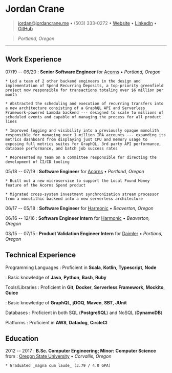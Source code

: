 # Jordan Crane

> <jordan@jordancrane.me> • (503) 333-0272 • [Website](https://www.jordancrane.me) • [LinkedIn](https://www.linkedin.com/in/jordancrane/) • [GitHub](https://github.com/jordancrane)

> _Portland, Oregon_ 

---

## Work Experience

07/19 -- 06/20
:   **Senior Software Engineer** for [Acorns](https://www.acorns.com/) • _Portland, Oregon_

    * Led a team of 2 other backend engineers in the design and implementation of Spend Recurring Deposits, a top-priority greenfield project now responsible for transactions totaling over $6 million per month

    * Abstracted the scheduling and execution of recurring transfers into a new architecture consisting of a GraphQL API and Serverless Framework-powered Lambda backend --- designed to scale to millions of scheduled events and capable of managing the process for all product lines

    * Improved logging and visibility into a previously opaque monolith responsible for managing over 1 million IRA accounts --- expanding its metrics dashboard from displaying just CPU and memory usage to exposing full metrics suites for GraphQL, 3rd party API performance, database performance, and batch job success rates

    * Represented my team on a committee responsible for directing the development of CI/CD tooling

05/18 -- 07/19
:   **Software Engineer** for [Acorns](https://www.acorns.com/) • _Portland, Oregon_

    * Built out a new microservice to support the Local Found Money feature of the Acorns Spend product

    * Migrated cross-system investment synchronization stream processor from a monolithic backend into a new serverless architecture

06/17 -- 05/18
:   **Software Engineer** for [Harmonic](https://www.harmonicinc.com/) • _Beaverton, Oregon_

06/16 -- 12/16
:   **Software Engineer Intern** for [Harmonic](https://www.harmonicinc.com/) • _Beaverton, Oregon_

03/15 -- 07/15
:   **Product Validation Engineer Intern** for [Daimler](https://daimler-trucksnorthamerica.com) • _Portland, Oregon_

## Technical Experience

Programming Languages
:   Proficient in **Scala**, **Kotlin**, **Typescript**, **Node**

:   Basic knowledge of **Java**, **Python**, **Bash**, **Ruby**

Tools/Libraries
:   Proficient in **Git**, **Docker**, **Serverless Framework**, **Mockito**, **Guice**

:   Basic knowledge of **GraphQL**, **jOOQ**, **Maven**, **SBT**, **JUnit**

Databases
:   Proficient in both SQL (**PostgreSQL**) and NoSQL (**DynamoDB**)

Platforms
:   Proficient in **AWS**, **Datadog**, **CircleCI**

## Education

2012 -- 2017
:   **B.Sc. Computer Engineering; Minor: Computer Science** from
:   [Oregon State University](https://oregonstate.edu) • _Corvallis, Oregon_

    * Graduated _magna cum laude_ (3.79 / 4.0 GPA)
